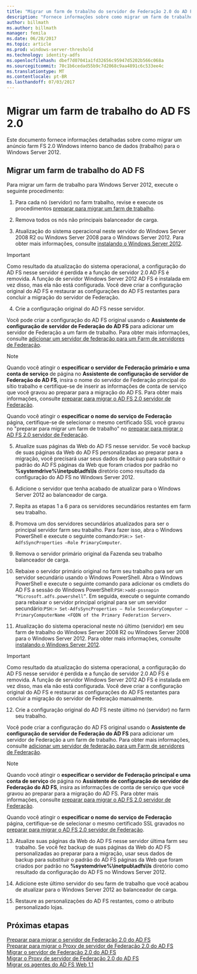 ```yaml
---
title: "Migrar um farm de trabalho do servidor de Federação 2.0 do AD FS"
description: "Fornece informações sobre como migrar um farm de trabalho do AD FS server 2.0 para o Windows Server 2012"
author: billmath
ms.author: billmath
manager: femila
ms.date: 06/28/2017
ms.topic: article
ms.prod: windows-server-threshold
ms.technology: identity-adfs
ms.openlocfilehash: dbef7d07041a1fd32656c95947d5202b566c068a
ms.sourcegitcommit: 70c1b6cedad55b9c7d2068c9aa4891c6c533ee4c
ms.translationtype: MT
ms.contentlocale: pt-BR
ms.lasthandoff: 07/03/2017
---
```

# <a name="migrate-an-ad-fs-20-wid-farm"></a>Migrar um farm de trabalho do AD FS 2.0  
Este documento fornece informações detalhadas sobre como migrar um anúncio farm FS 2.0 Windows interno banco de dados (trabalho) para o Windows Server 2012.

## <a name="migrate-an-ad-fs-wid-farm"></a>Migrar um farm de trabalho do AD FS
Para migrar um farm de trabalho para Windows Server 2012, execute o seguinte procedimento:  
  
1.  Para cada nó (servidor) no farm trabalho, revise e execute os procedimentos [preparar para migrar um farm de trabalho](prepare-to-migrate-a-wid-farm.md).  
  
2.  Remova todos os nós não principais balanceador de carga.  
  
3.  Atualização do sistema operacional neste servidor do Windows Server 2008 R2 ou Windows Server 2008 para o Windows Server 2012. Para obter mais informações, consulte [instalando o Windows Server 2012](https://technet.microsoft.com/library/jj134246.aspx).  
  
> [!IMPORTANT]
>  Como resultado da atualização do sistema operacional, a configuração do AD FS nesse servidor é perdida e a função de servidor 2.0 AD FS é removida. A função de servidor Windows Server 2012 AD FS é instalada em vez disso, mas ela não está configurada. Você deve criar a configuração original do AD FS e restaurar as configurações do AD FS restantes para concluir a migração do servidor de Federação.  
  
4.  Crie a configuração original do AD FS nesse servidor.  
  
Você pode criar a configuração do AD FS original usando o **Assistente de configuração de servidor de Federação do AD FS** para adicionar um servidor de Federação a um farm de trabalho. Para obter mais informações, consulte [adicionar um servidor de federação para um Farm de servidores de Federação](add-a-federation-server-to-a-federation-server-farm.md).  
  
> [!NOTE]
> Quando você atingir o **especificar o servidor de Federação primário e uma conta de serviço** de página no **Assistente de configuração de servidor de Federação do AD FS**, insira o nome do servidor de Federação principal do sítio trabalho e certifique-se de inserir as informações de conta de serviço que você gravou ao preparar para a migração do AD FS. Para obter mais informações, consulte [preparar para migrar o AD FS 2.0 servidor de Federação](prepare-to-migrate-a-wid-farm.md). 
>  
> Quando você atingir o **especificar o nome do serviço de Federação** página, certifique-se de selecionar o mesmo certificado SSL você gravou no "preparar para migrar um farm de trabalho" no [preparar para migrar o AD FS 2.0 servidor de Federação](prepare-to-migrate-a-wid-farm.md).  
  
5.  Atualize suas páginas da Web do AD FS nesse servidor. Se você backup de suas páginas da Web do AD FS personalizadas ao preparar para a migração, você precisará usar seus dados de backup para substituir o padrão do AD FS páginas da Web que foram criados por padrão no **%systemdrive%\inetpub\adfs\ls** diretório como resultado da configuração do AD FS no Windows Server 2012.  
  
6.  Adicione o servidor que tenha acabado de atualizar para o Windows Server 2012 ao balanceador de carga.  
  
7.  Repita as etapas 1 a 6 para os servidores secundários restantes em farm seu trabalho.  
  
8.  Promova um dos servidores secundários atualizados para ser o principal servidor farm seu trabalho. Para fazer isso, abra o Windows PowerShell e execute o seguinte comando:`PSH:> Set-AdfsSyncProperties –Role PrimaryComputer`.  
  
9. Remova o servidor primário original da Fazenda seu trabalho balanceador de carga.  
  
10. Rebaixe o servidor primário original no farm seu trabalho para ser um servidor secundário usando o Windows PowerShell. Abra o Windows PowerShell e execute o seguinte comando para adicionar os cmdlets do AD FS a sessão do Windows PowerShell:`PSH:>add-pssnapin “Microsoft.adfs.powershell”`. Em seguida, execute o seguinte comando para rebaixar o servidor principal original para ser um servidor secundário:`PSH:> Set-AdfsSyncProperties – Role SecondaryComputer –PrimaryComputerName <FQDN of the Primary Federation Server>`.  
  
11. Atualização do sistema operacional neste nó último (servidor) em seu farm de trabalho do Windows Server 2008 R2 ou Windows Server 2008 para o Windows Server 2012. Para obter mais informações, consulte [instalando o Windows Server 2012](https://technet.microsoft.com/library/jj134246.aspx).  
  
> [!IMPORTANT]
>  Como resultado da atualização do sistema operacional, a configuração do AD FS nesse servidor é perdida e a função de servidor 2.0 AD FS é removida. A função de servidor Windows Server 2012 AD FS é instalada em vez disso, mas ela não está configurada. Você deve criar a configuração original do AD FS e restaurar as configurações do AD FS restantes para concluir a migração do servidor de Federação manualmente.  
  
12. Crie a configuração original do AD FS neste último nó (servidor) no farm seu trabalho.  
  
Você pode criar a configuração do AD FS original usando o **Assistente de configuração de servidor de Federação do AD FS** para adicionar um servidor de Federação a um farm de trabalho. Para obter mais informações, consulte [adicionar um servidor de federação para um Farm de servidores de Federação](add-a-federation-server-to-a-federation-server-farm.md).  
  
> [!NOTE]
> Quando você atingir o **especificar o servidor de Federação principal e uma conta de serviço** de página no **Assistente de configuração de servidor de Federação do AD FS**, insira as informações de conta de serviço que você gravou ao preparar para a migração do AD FS. Para obter mais informações, consulte [preparar para migrar o AD FS 2.0 servidor de Federação](prepare-to-migrate-a-wid-farm.md). 
>  
> Quando você atingir o **especificar o nome do serviço de Federação** página, certifique-se de selecionar o mesmo certificado SSL gravados no [preparar para migrar o AD FS 2.0 servidor de Federação](prepare-to-migrate-a-wid-farm.md).  
  
13. Atualize suas páginas da Web do AD FS nesse servidor última farm seu trabalho. Se você fez backup de suas páginas da Web do AD FS personalizadas ao preparar para a migração, usar seus dados de backup para substituir o padrão do AD FS páginas da Web que foram criados por padrão no **%systemdrive%\inetpub\adfs\ls** diretório como resultado da configuração do AD FS no Windows Server 2012.  
  
14. Adicione este último servidor do seu farm de trabalho que você acabou de atualizar para o Windows Server 2012 ao balanceador de carga.  
  
15. Restaure as personalizações do AD FS restantes, como o atributo personalizado lojas.  
  
## <a name="next-steps"></a>Próximas etapas
 [Preparar para migrar o servidor de Federação 2.0 do AD FS](prepare-to-migrate-ad-fs-fed-server.md)   
 [Preparar para migrar o Proxy de servidor de Federação 2.0 do AD FS](prepare-to-migrate-ad-fs-fed-proxy.md)   
 [Migrar o servidor de Federação 2.0 do AD FS](migrate-the-ad-fs-fed-server.md)   
 [Migrar o Proxy de servidor de Federação 2.0 do AD FS](migrate-the-ad-fs-2-fed-server-proxy.md)   
 [Migrar os agentes do AD FS Web 1.1](migrate-the-ad-fs-web-agent.md)